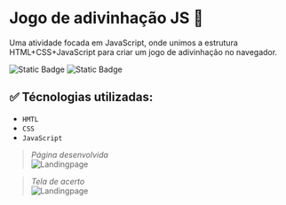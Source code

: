 # Jogo de adivinhação JS :crystal_ball:	
Uma atividade focada em JavaScript, onde unimos a estrutura HTML+CSS+JavaScript para criar um jogo de adivinhação no navegador.

<img alt="Static Badge" src="https://img.shields.io/badge/Finalizado--green"> <img alt="Static Badge" src="https://img.shields.io/badge/Iniciante--orange">

## :white_check_mark: Técnologias utilizadas:
- `HMTL`
- `CSS`
- `JavaScript`

>_Página desenvolvida_ <br>
![Landingpage]([https://github.com/Wes-Prad/Landing-page-simples-Alura/assets/142065616/324424b5-fc6d-410a-b464-b427142cfbda](https://github.com/Wes-Prad/JogoDeAdivinhacaoJS/blob/main/img/print-game.png)https://github.com/Wes-Prad/JogoDeAdivinhacaoJS/blob/main/img/print-game.png)

>_Tela de acerto_ <br>
![Landingpage]([https://github.com/Wes-Prad/Landing-page-simples-Alura/assets/142065616/324424b5-fc6d-410a-b464-b427142cfbda](https://github.com/Wes-Prad/JogoDeAdivinhacaoJS/blob/main/img/print-game.png)https://github.com/Wes-Prad/JogoDeAdivinhacaoJS/blob/main/img/print-game.png](https://github.com/Wes-Prad/JogoDeAdivinhacaoJS/blob/main/img/print-game-var02.png)https://github.com/Wes-Prad/JogoDeAdivinhacaoJS/blob/main/img/print-game-var02.png)
